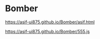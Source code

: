 # Bomber
https://asif-ui875.github.io/Bomber/asif.html


https://asif-ui875.github.io/Bomber/555.js
